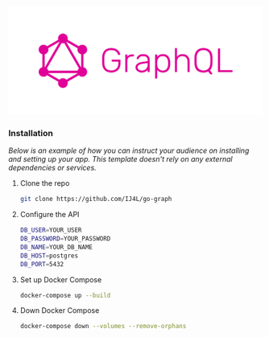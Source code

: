 ![Alt Text](graph_header.png)

### Installation

_Below is an example of how you can instruct your audience on installing and setting up your app. This template doesn't rely on any external dependencies or services._

1. Clone the repo
   ```sh
   git clone https://github.com/IJ4L/go-graph
   ```
2. Configure the API
   ```sh
   DB_USER=YOUR_USER
   DB_PASSWORD=YOUR_PASSWORD
   DB_NAME=YOUR_DB_NAME
   DB_HOST=postgres
   DB_PORT=5432
   ```
3. Set up Docker Compose
   ```sh
   docker-compose up --build
   ```
4. Down Docker Compose
   ```sh
   docker-compose down --volumes --remove-orphans
   ```
